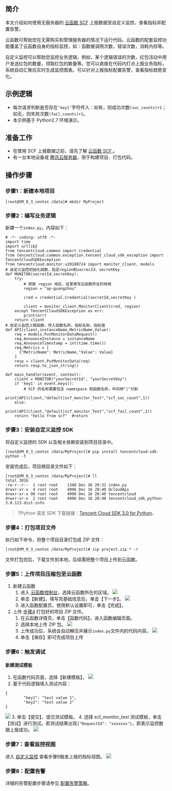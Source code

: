 ## 简介

本文介绍如何使用无服务器的 [云函数 SCF](https://cloud.tencent.com/document/product/583) 上报数据至自定义监控，查看指标并配置告警。

云函数可帮助您在无需购买和管理服务器的情况下运行代码。云函数的配套监控功能覆盖了云函数自身的指标监控，如：函数被调用次数，错误次数，消耗内存等。

自定义监控可以帮助您监控业务逻辑，例如，某个逻辑错误的次数，红包活动中用户发送红包的数量，领取红包的数量等。您可以直接在代码内打点上报业务指标，系统自动汇聚后实时生成监控图表。可以针对上报指标配置告警，查看指标趋势变化。

## 示例逻辑

- 每次请求判断是否存在`‘key1’`字符传入：如有，则成功次数`(suc_counts)+1`；如无，则失败次数`(fail_counts)+1`。
- 本示例基于 Python2.7 环境演示。

## 准备工作

- 在使用 SCF 上报数据之前，请先了解 [云函数 SCF ](https://cloud.tencent.com/document/product/583)。
- 有一台本地设备或 [腾讯云服务器](https://cloud.tencent.com/product/cvm)，用于构建项目、打包代码。

## 操作步骤

### 步骤1：新建本地项目

```
[root@VM_0_3_centos /data]# mkdir MyProject
```

### 步骤2：编写业务逻辑

新建一个`index.py`，内容如下：

```
# -*- coding: utf8 -*-
import time
import urllib2
from tencentcloud.common import credential
from tencentcloud.common.exception.tencent_cloud_sdk_exception import TencentCloudSDKException
from tencentcloud.monitor.v20180724 import monitor_client, models
# 自定义监控初始化函数，指定region和secrecId、secretKey
def MONITOR(secretId,secretKey):
    try:
        # 获取 region 地区，这里填写云函数所在的地域
        region = "ap-guangzhou"

        cred = credential.Credential(secretId,secretKey )

        client = monitor_client.MonitorClient(cred, region)
    except TencentCloudSDKException as err:
        print(err)
    return client
# 自定义监控上报函数，传入函数名称，指标名称，指标值
def API(client,instanceName,MetricName,Value):
    req = models.PutMonitorDataRequest() 
    req.AnnounceInstance = instanceName
    req.AnnounceTimestamp = int(time.time())
    req.Metrics = [
      {"MetricName": MetricName,"Value": Value}
    ]
    resp = client.PutMonitorData(req)
    return resp.to_json_string()

def main_handler(event, context):
    client = MONITOR("yourSecretId", "yourSecretKey")
    if 'key1' in event.keys():
        # SCF 的名称需要包含 namespace 和函数名称，中间用"|"分割
        print(API(client,"default|scf_monitor_Test","scf_suc_count",1))
    else:
    	print(API(client,"default|scf_monitor_Test","scf_fail_count",1))
    return "hello from scf"  #return
```

### 步骤3：安装自定义监控 SDK

将自定义监控的 SDK 以及相关依赖安装到项目目录中。

```
[root@VM_0_3_centos /data/MyProject]# pip install tencentcloud-sdk-python -t
```

安装完成后，项目根目录文件如下：

```
[root@VM_0_3_centos /data/MyProject]# ll
total 3016
-rw-r--r--  1 root root    1348 Dec 16 20:31 index.py
drwxr-xr-x  4 root root    4096 Dec 16 20:40 QcloudApi
drwxr-xr-x 99 root root    4096 Dec 16 20:40 tencentcloud
drwxr-xr-x  2 root root    4096 Dec 16 20:40 tencentcloud_sdk_python-3.0.113.dist-info
```

> ?Python 语言 SDK 下载链接：[Tencent Cloud SDK 3.0 for Python](https://github.com/TencentCloud/tencentcloud-sdk-python)。

<span id="step4"></span>
### 步骤4：打包项目文件

执行如下命令，将整个项目目录打包成 ZIP 文件：

```
[root@VM_0_3_centos /data/MyProject]# zip project.zip * -r
```

文件打包完后，下载文件到本地，后续需把整个项目上传到云函数。

### 步骤5：上传项目压缩包至云函数

1. 新建云函数
	1. 进入 [云函数控制台](https://console.cloud.tencent.com/scf/list?rid=8&ns=default)，选择云函数所在的区域。
		![](https://main.qcloudimg.com/raw/cc955704c81dd7768278a6165470c239.jpg)
	2. 单击【新建】，填写完基础信息后，单击【下一步】。
		![](https://main.qcloudimg.com/raw/1758adaad8119f597cb98bc4f246154d.jpg)
	3. 进入函数配置页，使用默认设置即可，单击【完成】。
2. 上传 [步骤4](#step4) 打包好的项目 ZIP 文件。
	1. 在云函数详情页，单击【函数代码】，进入函数编辑页面。
	2. 选择本地上传 ZIP 包。
![](https://main.qcloudimg.com/raw/eab27a56361beddb650429e52f495ccc.jpg)
	3. 上传成功后，系统会自动解压并展示`index.py`文件内的代码内容。
		![](https://main.qcloudimg.com/raw/d4bcd548ab85d0a9f9c987063de007f5.jpg)
	4. 单击【保存】即可完成项目上传

### 步骤6：触发调试

#### 新建测试模板
1. 在函数代码页面，选择【新建模板】。
![](https://main.qcloudimg.com/raw/180b138c45e7b8012105151342d99216.jpg)
2. 基于代码逻辑填入测试内容：
```
{
		"key1": "test value 1",
		"key2": "test value 2"
}
```
![](https://main.qcloudimg.com/raw/f8d6266d3e25e5945815e9210cf295c6.jpg)
3. 单击【提交】，提交测试模板。
4. 选择 scf_monitor_test 测试模板，单击【测试】进行测试。若测试结果出现`{"RequestId": "xxxxxxx"}`，即表示监控数据上报成功。
![](https://main.qcloudimg.com/raw/978e57490f1891c4050cda7570fc0e47.png)

### 步骤7：查看监控视图

进入 [自定义监控](https://console.cloud.tencent.com/monitor/indicator-view) 查看步骤6触发上报的指标视图。
![](https://main.qcloudimg.com/raw/8fb2e5bef9fb66d6565f6bb53ec172b7.jpg)


### 步骤8：配置告警

详细的告警配置步骤请参见 [配置告警策略](https://cloud.tencent.com/document/product/397/40223)。
